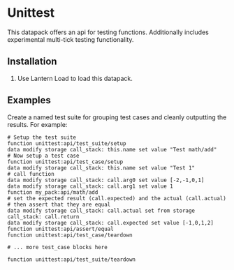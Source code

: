 # Unittest

This datapack offers an api for testing functions. Additionally includes experimental multi-tick testing functionality.

## Installation

1. Use Lantern Load to load this datapack.

## Examples

Create a named test suite for grouping test cases and cleanly outputting the results. For example:

```mcfunction
# Setup the test suite
function unittest:api/test_suite/setup
data modify storage call_stack: this.name set value "Test math/add"
# Now setup a test case
function unittest:api/test_case/setup
data modify storage call_stack: this.name set value "Test 1"
# call function
data modify storage call_stack: call.arg0 set value [-2,-1,0,1]
data modify storage call_stack: call.arg1 set value 1
function my_pack:api/math/add
# set the expected result (call.expected) and the actual (call.actual)
# then assert that they are equal
data modify storage call_stack: call.actual set from storage call_stack: call.return
data modify storage call_stack: call.expected set value [-1,0,1,2]
function unittest:api/assert/equal
function unittest:api/test_case/teardown

# ... more test_case blocks here

function unittest:api/test_suite/teardown
```
